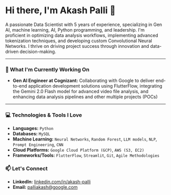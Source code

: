 # Hi there, I'm Akash Palli 👋

<p align="left">
A passionate Data Scientist with 5 years of experience, specializing in Gen AI, machine learning, AI, Python programming, and leadership. I'm proficient in optimizing data analysis workflows, implementing advanced tokenization techniques, and developing custom Convolutional Neural Networks. I thrive on driving project success through innovation and data-driven decision-making.
</p>

---

### 🚀 What I'm Currently Working On

-   **Gen AI Engineer at Cognizant:** Collaborating with Google to deliver end-to-end application development solutions using FlutterFlow, integrating the Gemini 2.0 Flash  model for advanced video file analysis, and enhancing data analysis pipelines and other multiple projects (POCs)
---

### 💻 Technologies & Tools I Love

-   **Languages:** `Python`
-   **Databases:** `MySQL`
-   **Machine Learning:** `Neural Networks`, `Random Forest`, `LLM models`, `NLP`, `Prompt Engineering`, `CNN`
-   **Cloud Platforms:** `Google Cloud Platform (GCP)`, `AWS (S3, EC2)`
-   **Frameworks/Tools:** `FlutterFlow`, `Streamlit`, `Git`, `Agile Methodologies`


### 📫 Let's Connect

-   **LinkedIn:** [linkedin.com/in/akash-palli](https://linkedin.com/in/akash-palli-a6580b11a/)
-   **Email:** [palliakash@google.com](mailto:palliakash@google.com)

